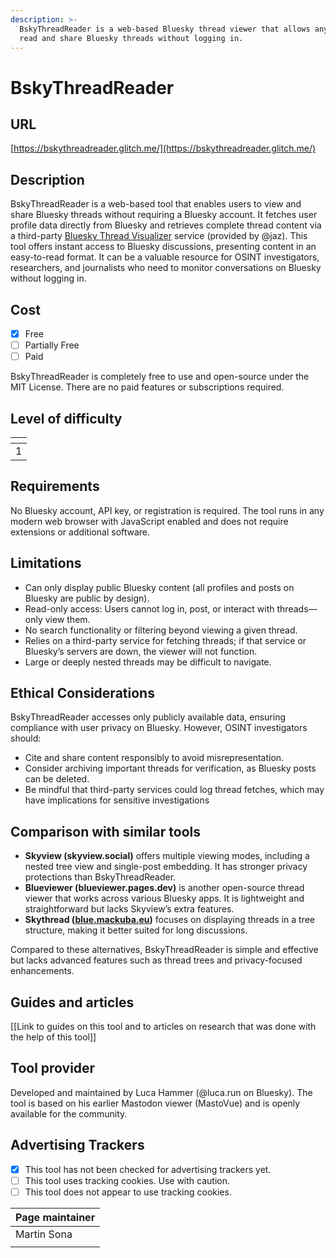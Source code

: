 ```yaml
---
description: >-
  BskyThreadReader is a web-based Bluesky thread viewer that allows anyone to
  read and share Bluesky threads without logging in.
---
```


# BskyThreadReader

## URL

[https://bskythreadreader.glitch.me/](https://bskythreadreader.glitch.me/)

## Description

BskyThreadReader is a web-based tool that enables users to view and share Bluesky threads without requiring a Bluesky account. It fetches user profile data directly from Bluesky and retrieves complete thread content via a third-party [Bluesky Thread Visualizer](https://bsky-search.jazco.io/thread) service (provided by @jaz). This tool offers instant access to Bluesky discussions, presenting content in an easy-to-read format. It can be a valuable resource for OSINT investigators, researchers, and journalists who need to monitor conversations on Bluesky without logging in.

## Cost

* [x] Free
* [ ] Partially Free
* [ ] Paid

BskyThreadReader is completely free to use and open-source under the MIT License. There are no paid features or subscriptions required.

## Level of difficulty

<table><thead><tr><th data-type="rating" data-max="5"></th></tr></thead><tbody><tr><td>1</td></tr></tbody></table>

## Requirements

No Bluesky account, API key, or registration is required. The tool runs in any modern web browser with JavaScript enabled and does not require extensions or additional software.

## Limitations

* Can only display public Bluesky content (all profiles and posts on Bluesky are public by design).
* Read-only access: Users cannot log in, post, or interact with threads—only view them.
* No search functionality or filtering beyond viewing a given thread.
* Relies on a third-party service for fetching threads; if that service or Bluesky’s servers are down, the viewer will not function.
* Large or deeply nested threads may be difficult to navigate.

## Ethical Considerations

BskyThreadReader accesses only publicly available data, ensuring compliance with user privacy on Bluesky. However, OSINT investigators should:

* Cite and share content responsibly to avoid misrepresentation.
* Consider archiving important threads for verification, as Bluesky posts can be deleted.
* Be mindful that third-party services could log thread fetches, which may have implications for sensitive investigations

## Comparison with similar tools

* **Skyview (skyview.social)** offers multiple viewing modes, including a nested tree view and single-post embedding. It has stronger privacy protections than BskyThreadReader.
* **Blueviewer (blueviewer.pages.dev)** is another open-source thread viewer that works across various Bluesky apps. It is lightweight and straightforward but lacks Skyview’s extra features.
* **Skythread (**[**blue.mackuba.eu**](https://blue.mackuba.eu)**)** focuses on displaying threads in a tree structure, making it better suited for long discussions.

Compared to these alternatives, BskyThreadReader is simple and effective but lacks advanced features such as thread trees and privacy-focused enhancements.

## Guides and articles

\[\[Link to guides on this tool and to articles on research that was done with the help of this tool]]

## Tool provider

Developed and maintained by Luca Hammer (@luca.run on Bluesky). The tool is based on his earlier Mastodon viewer (MastoVue) and is openly available for the community.

## Advertising Trackers

* [x] This tool has not been checked for advertising trackers yet.
* [ ] This tool uses tracking cookies. Use with caution.
* [ ] This tool does not appear to use tracking cookies.

| Page maintainer |
| --------------- |
| Martin Sona     |
|                 |
